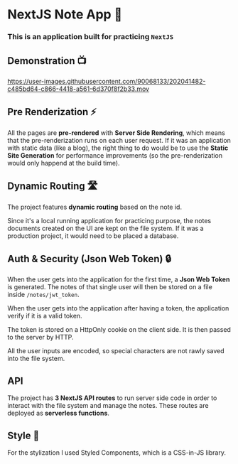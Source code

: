 # NextJS Note App 📝

### This is an application built for practicing `NextJS`

## Demonstration 📺

https://user-images.githubusercontent.com/90068133/202041482-c485bd64-c866-4418-a561-6d370f8f2b33.mov

## Pre Renderization ⚡

All the pages are **pre-rendered** with **Server Side Rendering**, which means that the pre-renderization runs on each user request. If it was an application with static data (like a blog), the right thing to do would be to use the **Static Site Generation** for performance improvements (so the pre-renderization would only happend at the build time).

## Dynamic Routing 🛣️

The project features **dynamic routing** based on the note id. 

Since it's a local running application for practicing purpose, the notes documents created on the UI are kept on the file system. If it was a production project, it would need to be placed a database.

## Auth & Security (Json Web Token) 🔒

When the user gets into the application for the first time, a **Json Web Token** is generated. The notes of that single user will then be stored on a file inside `/notes/jwt_token`.

When the user gets into the application after having a token, the application verify if it is a valid token.

The token is stored on a HttpOnly cookie on the client side. It is then passed to the server by HTTP.

All the user inputs are encoded, so special characters are not rawly saved into the file system.

## API 

The project has **3 NextJS API routes** to run server side code in order to interact with the file system and manage the notes. These routes are deployed as **serverless functions**.

## Style 🎨

For the stylization I used Styled Components, which is a CSS-in-JS library.
